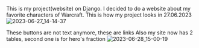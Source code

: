 This is my project(website) on Django.
I decided to do a website about my favorite characters of Warcraft.
This is how my project looks in 27.06.2023
![2023-06-27_14-14-37](https://github.com/timmashkov/Django_project/assets/106866033/07db539b-6fad-4c2f-aeea-490c30649f13)

These buttons are not text anymore, these are links
Also my site now has 2 tables, second one is for hero's fraction
![2023-06-28_15-00-19](https://github.com/timmashkov/Django_project/assets/106866033/d3c7c180-cef8-428d-9edf-1adab25adb2c)

